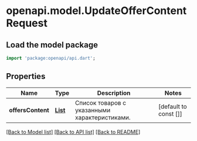 # openapi.model.UpdateOfferContentRequest

## Load the model package
```dart
import 'package:openapi/api.dart';
```

## Properties
Name | Type | Description | Notes
------------ | ------------- | ------------- | -------------
**offersContent** | [**List<OfferContentDTO>**](OfferContentDTO.md) | Список товаров с указанными характеристиками. | [default to const []]

[[Back to Model list]](../README.md#documentation-for-models) [[Back to API list]](../README.md#documentation-for-api-endpoints) [[Back to README]](../README.md)


